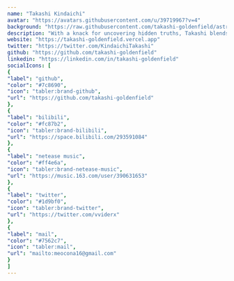 ```yaml
---
name: "Takashi Kindaichi"
avatar: "https://avatars.githubusercontent.com/u/39719967?v=4"
background: "https://raw.githubusercontent.com/takashi-goldenfield/astro-mojihayai/refs/heads/main/src/assets/profile-bg.jpg"
description: "With a knack for uncovering hidden truths, Takashi blends traditional Japanese values with a modern edge, often seen sipping green tea while poring over case files in his small, cluttered office."
website: "https://takashi-goldenfield.vercel.app"
twitter: "https://twitter.com/KindaichiTakashi"
github: "https://github.com/takashi-goldenfield"
linkedin: "https://linkedin.com/in/takashi-goldenfield"
socialIcons: [
{
"label": "github",
"color": "#7c8690",
"icon": "tabler:brand-github",
"url": "https://github.com/takashi-goldenfield"
},
{
"label": "bilibili",
"color": "#fc87b2",
"icon": "tabler:brand-bilibili",
"url": "https://space.bilibili.com/293591084"
},
{
"label": "netease music",
"color": "#ff4e6a",
"icon": "tabler:brand-netease-music",
"url": "https://music.163.com/user/390631653"
},
{
"label": "twitter",
"color": "#1d9bf0",
"icon": "tabler:brand-twitter",
"url": "https://twitter.com/vviderx"
},
{
"label": "mail",
"color": "#7562c7",
"icon": "tabler:mail",
"url": "mailto:meocona16@gmail.com"
}
]
---
```

